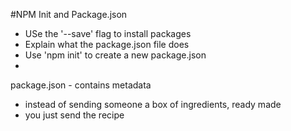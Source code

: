 #NPM Init and Package.json

* USe the '--save' flag to install packages
* Explain what the package.json file does
* Use 'npm init' to create a new package.json
* 

package.json - contains metadata
- instead of sending someone a box of ingredients, ready made
- you just send the recipe